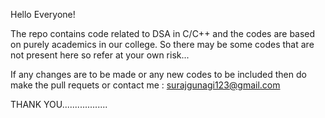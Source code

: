 Hello Everyone!

The repo contains code related to DSA in C/C++ and the codes are based on purely academics in our college. So there may be some codes that are not present here so refer at your own risk...

If any changes are to be made or any new codes to be included then do make the pull requets or contact me : surajgunagi123@gmail.com

THANK YOU..................
